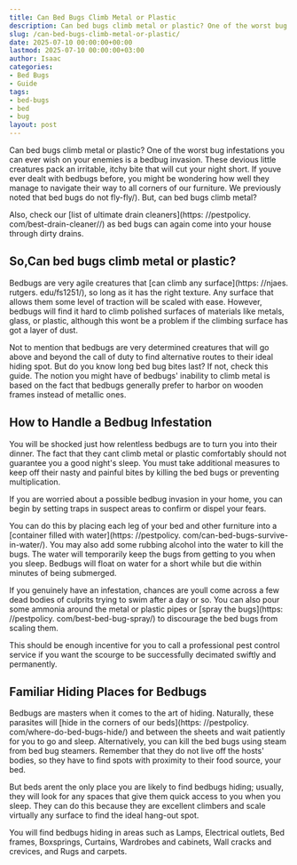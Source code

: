 ```yaml
---
title: Can Bed Bugs Climb Metal or Plastic
description: Can bed bugs climb metal or plastic? One of the worst bug infestations you can ever wish on your enemies is a bedbug invasion.
slug: /can-bed-bugs-climb-metal-or-plastic/
date: 2025-07-10 00:00:00+00:00
lastmod: 2025-07-10 00:00:00+03:00
author: Isaac
categories:
- Bed Bugs
- Guide
tags:
- bed-bugs
- bed
- bug
layout: post
---
```


Can bed bugs climb metal or plastic? One of the worst bug infestations you can ever wish on your enemies is a bedbug invasion. These devious little creatures pack an irritable, itchy bite that will cut your night short. If youve ever dealt with bedbugs before, you might be wondering how well they manage to navigate their way to all corners of our furniture. We previously noted that bed bugs do not fly-fly/). But, can bed bugs climb metal?

Also, check our [list of ultimate drain cleaners](https: //pestpolicy. com/best-drain-cleaner//) as bed bugs can again come into your house through dirty drains.

##  So,Can bed bugs climb metal or plastic?

Bedbugs are very agile creatures that [can climb any surface](https: //njaes. rutgers. edu/fs1251/), so long as it has the right texture. Any surface that allows them some level of traction will be scaled with ease. However, bedbugs will find it hard to climb polished surfaces of materials like metals, glass, or plastic, although this wont be a problem if the climbing surface has got a layer of dust.

Not to mention that bedbugs are very determined creatures that will go above and beyond the call of duty to find alternative routes to their ideal hiding spot. But do you know long bed bug bites last? If not, check this guide. The notion you might have of bedbugs' inability to climb metal is based on the fact that bedbugs generally prefer to harbor on wooden frames instead of metallic ones.

##  How to Handle a Bedbug Infestation

You will be shocked just how relentless bedbugs are to turn you into their dinner. The fact that they cant climb metal or plastic comfortably should not guarantee you a good night's sleep. You must take additional measures to keep off their nasty and painful bites by killing the bed bugs or preventing multiplication.

If you are worried about a possible bedbug invasion in your home, you can begin by setting traps in suspect areas to confirm or dispel your fears.

You can do this by placing each leg of your bed and other furniture into a [container filled with water](https: //pestpolicy. com/can-bed-bugs-survive-in-water/). You may also add some rubbing alcohol into the water to kill the bugs. The water will temporarily keep the bugs from getting to you when you sleep. Bedbugs will float on water for a short while but die within minutes of being submerged.

If you genuinely have an infestation, chances are youll come across a few dead bodies of culprits trying to swim after a day or so. You can also pour some ammonia around the metal or plastic pipes or [spray the bugs](https: //pestpolicy. com/best-bed-bug-spray/) to discourage the bed bugs from scaling them.

This should be enough incentive for you to call a professional pest control service if you want the scourge to be successfully decimated swiftly and permanently.

##  Familiar Hiding Places for Bedbugs

Bedbugs are masters when it comes to the art of hiding. Naturally, these parasites will [hide in the corners of our beds](https: //pestpolicy. com/where-do-bed-bugs-hide/) and between the sheets and wait patiently for you to go and sleep. Alternatively, you can kill the bed bugs using steam from bed bug steamers. Remember that they do not live off the hosts' bodies, so they have to find spots with proximity to their food source, your bed.

But beds arent the only place you are likely to find bedbugs hiding; usually, they will look for any spaces that give them quick access to you when you sleep. They can do this because they are excellent climbers and scale virtually any surface to find the ideal hang-out spot.

You will find bedbugs hiding in areas such as Lamps, Electrical outlets, Bed frames, Boxsprings, Curtains, Wardrobes and cabinets, Wall cracks and crevices, and Rugs and carpets.
